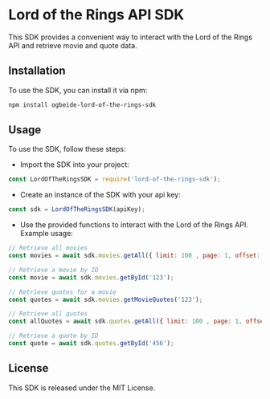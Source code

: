 # Lord of the Rings API SDK

This SDK provides a convenient way to interact with the Lord of the Rings API and retrieve movie and quote data.

## Installation

To use the SDK, you can install it via npm:

``` bash
npm install ogbeide-lord-of-the-rings-sdk

```

## Usage

To use the SDK, follow these steps:

+ Import the SDK into your project:

``` js
const LordOfTheRingsSDK = require('lord-of-the-rings-sdk');

```

+ Create an instance of the SDK with your api key:

``` js
const sdk = LordOfTheRingsSDK(apiKey);

```

+ Use the provided functions to interact with the Lord of the Rings API. Example usage:

``` js
// Retrieve all movies
const movies = await sdk.movies.getAll({ limit: 100 , page: 1, offset: 0});

// Retrieve a movie by ID
const movie = await sdk.movies.getById('123');

// Retrieve quotes for a movie
const quotes = await sdk.movies.getMovieQuotes('123');

// Retrieve all quotes
const allQuotes = await sdk.quotes.getAll({ limit: 100 , page: 1, offset: 0});

// Retrieve a quote by ID
const quote = await sdk.quotes.getById('456');

```

## License
This SDK is released under the MIT License.




